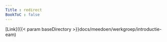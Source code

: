 ```yaml
---
Title : redirect
BookToC : false
---
```


[Link]({{< param baseDirectory >}}docs/meedoen/werkgroep/introductie-eam)
